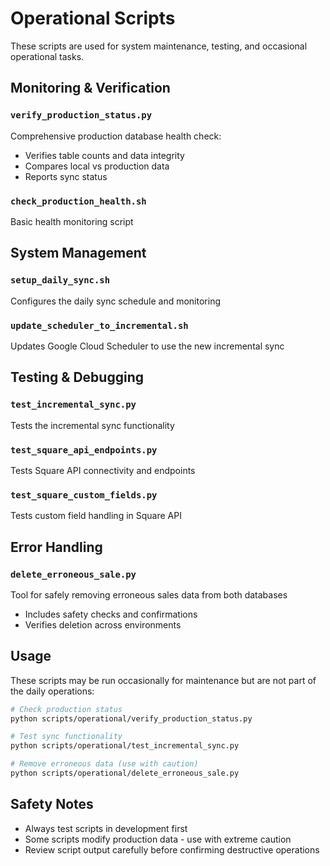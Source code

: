 # Operational Scripts

These scripts are used for system maintenance, testing, and occasional operational tasks.

## Monitoring & Verification

### `verify_production_status.py`
Comprehensive production database health check:
- Verifies table counts and data integrity
- Compares local vs production data
- Reports sync status

### `check_production_health.sh` 
Basic health monitoring script

## System Management

### `setup_daily_sync.sh`
Configures the daily sync schedule and monitoring

### `update_scheduler_to_incremental.sh`
Updates Google Cloud Scheduler to use the new incremental sync

## Testing & Debugging

### `test_incremental_sync.py`
Tests the incremental sync functionality

### `test_square_api_endpoints.py`
Tests Square API connectivity and endpoints

### `test_square_custom_fields.py`
Tests custom field handling in Square API

## Error Handling

### `delete_erroneous_sale.py`
Tool for safely removing erroneous sales data from both databases
- Includes safety checks and confirmations
- Verifies deletion across environments

## Usage

These scripts may be run occasionally for maintenance but are not part of the daily operations:

```bash
# Check production status
python scripts/operational/verify_production_status.py

# Test sync functionality  
python scripts/operational/test_incremental_sync.py

# Remove erroneous data (use with caution)
python scripts/operational/delete_erroneous_sale.py
```

## Safety Notes

- Always test scripts in development first
- Some scripts modify production data - use with extreme caution
- Review script output carefully before confirming destructive operations 